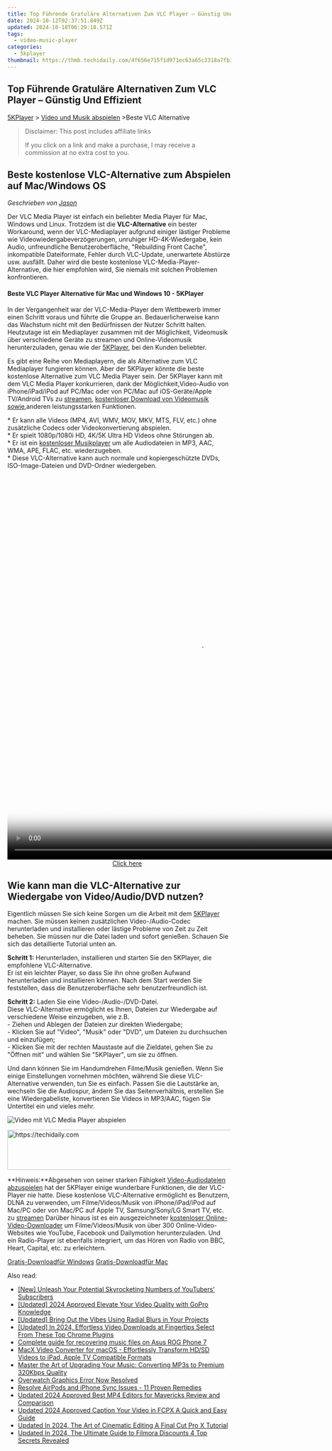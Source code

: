 ```yaml
---
title: Top Führende Gratuläre Alternativen Zum VLC Player – Günstig Und Effizient
date: 2024-10-12T02:37:51.849Z
updated: 2024-10-18T06:29:18.571Z
tags:
  - video-music-player
categories:
  - 5kplayer
thumbnail: https://thmb.techidaily.com/4f656e715f1d971ec63a65c3318a7fb3ef54198880a460fef17224e3b3660509.jpg
---
```


## Top Führende Gratuläre Alternativen Zum VLC Player – Günstig Und Effizient

[5KPlayer](https://tools.techidaily.com/5kplayer/products/) \> [Video und Musik abspielen](https://tools.techidaily.com/5kplayer/video-music-player/) \>Beste VLC Alternative 

>  Disclaimer: This post includes affiliate links
>
>  If you click on a link and make a purchase, I may receive a commission at no extra cost to you.
>

## Beste kostenlose VLC-Alternative zum Abspielen auf Mac/Windows OS

 _Geschrieben von [Jason](https://www.quora.com/profile/Jason-Copper-1)_

Der VLC Media Player ist einfach ein beliebter Media Player für Mac, Windows und Linux. Trotzdem ist die **VLC-Alternative**  ein bester Workaround, wenn der VLC-Mediaplayer aufgrund einiger lästiger Probleme wie Videowiedergabeverzögerungen, unruhiger HD-4K-Wiedergabe, kein Audio, unfreundliche Benutzeroberfläche, "Rebuilding Front Cache", inkompatible Dateiformate, Fehler durch VLC-Update, unerwartete Abstürze usw. ausfällt. Daher wird die beste kostenlose VLC-Media-Player-Alternative, die hier empfohlen wird, Sie niemals mit solchen Problemen konfrontieren. 

#### **Beste VLC Player Alternative für Mac und Windows 10 - 5KPlayer**

In der Vergangenheit war der VLC-Media-Player dem Wettbewerb immer einen Schritt voraus und führte die Gruppe an. Bedauerlicherweise kann das Wachstum nicht mit den Bedürfnissen der Nutzer Schritt halten. Heutzutage ist ein Mediaplayer zusammen mit der Möglichkeit, Videomusik über verschiedene Geräte zu streamen und Online-Videomusik herunterzuladen, genau wie der [5KPlayer](https://tools.techidaily.com/5kplayer/products/), bei den Kunden beliebter. 

Es gibt eine Reihe von Mediaplayern, die als Alternative zum VLC Mediaplayer fungieren können. Aber der 5KPlayer könnte die beste kostenlose Alternative zum VLC Media Player sein. Der 5KPlayer kann mit dem VLC Media Player konkurrieren, dank der Möglichkeit,Video-Audio von iPhone/iPad/iPod auf PC/Mac oder von PC/Mac auf iOS-Geräte/Apple TV/Android TVs zu [streamen](https://tools.techidaily.com/5kplayer/dlna/), [kostenloser Download von Videomusik sowie](https://tools.techidaily.com/5kplayer/youtube-download/),anderen leistungsstarken Funktionen. 

\* Er kann alle Videos (MP4, AVI, WMV, MOV, MKV, MTS, FLV, etc.) ohne zusätzliche Codecs oder Videokonvertierung abspielen.   
 \* Er spielt 1080p/1080i HD, 4K/5K Ultra HD Videos ohne Störungen ab.   
 \* Er ist ein [kostenloser Musikplayer](https://tools.techidaily.com/5kplayer/video-music-player/) um alle Audiodateien in MP3, AAC, WMA, APE, FLAC, etc. wiederzugeben.   
 \* Diese VLC-Alternative kann auch normale und kopiergeschützte DVDs, ISO-Image-Dateien und DVD-Ordner wiedergeben. 

<!-- affiliate ads begin -->
<span id="1834906">
					<video width="864" height="864" style="cursor:pointer"
           poster="//a.impactradius-go.com/display-clicktoplayimage/1834906.png"
           onclick="if(!this.playClicked){this.play();this.setAttribute('controls',true);this.playClicked=true;}">
	   <source src="//a.impactradius-go.com/display-ad/16836-1834906">
	   <img src="//a.impactradius-go.com/display-clicktoplayimage/1834906.png" style="border: none; height: 100%; width: 100%; object-fit: contain">
	</video>
	<div style="width:540px;text-align:center"><a href="javascript:window.open(decodeURIComponent('https%3A%2F%2F25home.pxf.io%2Fc%2F5597632%2F1834906%2F16836'), '_blank');void(0);">Click here</a></div>
</span>
<img height="0" width="0" src="https://imp.pxf.io/i/5597632/1834906/16836" style="position:absolute;visibility:hidden;" border="0" />
<!-- affiliate ads end -->

## Wie kann man die VLC-Alternative zur Wiedergabe von Video/Audio/DVD nutzen?

Eigentlich müssen Sie sich keine Sorgen um die Arbeit mit dem [5KPlayer](https://tools.techidaily.com/5kplayer/products/) machen. Sie müssen keinen zusätzlichen Video-/Audio-Codec herunterladen und installieren oder lästige Probleme von Zeit zu Zeit beheben. Sie müssen nur die Datei laden und sofort genießen. Schauen Sie sich das detaillierte Tutorial unten an. 

**Schritt 1:** Herunterladen, installieren und starten Sie den 5KPlayer, die empfohlene VLC-Alternative.   
Er ist ein leichter Player, so dass Sie ihn ohne großen Aufwand herunterladen und installieren können. Nach dem Start werden Sie feststellen, dass die Benutzeroberfläche sehr benutzerfreundlich ist. 

**Schritt 2:** Laden Sie eine Video-/Audio-/DVD-Datei.   
Diese VLC-Alternative ermöglicht es Ihnen, Dateien zur Wiedergabe auf verschiedene Weise einzugeben, wie z.B.   
\- Ziehen und Ablegen der Dateien zur direkten Wiedergabe;  
\- Klicken Sie auf "Video", "Musik" oder "DVD", um Dateien zu durchsuchen und einzufügen;  
\- Klicken Sie mit der rechten Maustaste auf die Zieldatei, gehen Sie zu "Öffnen mit" und wählen Sie "5KPlayer", um sie zu öffnen. 

Und dann können Sie im Handumdrehen Filme/Musik genießen. Wenn Sie einige Einstellungen vornehmen möchten, während Sie diese VLC-Alternative verwenden, tun Sie es einfach. Passen Sie die Lautstärke an, wechseln Sie die Audiospur, ändern Sie das Seitenverhältnis, erstellen Sie eine Wiedergabeliste, konvertieren Sie Videos in MP3/AAC, fügen Sie Untertitel ein und vieles mehr. 

![Video mit VLC Media Player abspielen](https://www.5kplayer.com/video-music-player-de/../vlc/img/play-avi-on-vlc.jpg) 

<!-- affiliate ads begin -->
<a href="https://aligracehair.sjv.io/c/5597632/1948954/19272" target="_top" id="1948954">
  <img src="//a.impactradius-go.com/display-ad/19272-1948954" border="0" alt="https://techidaily.com" width="728" height="90"/>
</a>
<img height="0" width="0" src="https://aligracehair.sjv.io/i/5597632/1948954/19272" style="position:absolute;visibility:hidden;" border="0" />
<!-- affiliate ads end -->

**Hinweis:**Abgesehen von seiner starken Fähigkeit [Video-Audiodateien abzuspielen](https://tools.techidaily.com/5kplayer/video-music-player/) hat der 5KPlayer einige wunderbare Funktionen, die der VLC-Player nie hatte. Diese kostenlose VLC-Alternative ermöglicht es Benutzern, DLNA zu verwenden, um Filme/Videos/Musik von iPhone/iPad/iPod auf Mac/PC oder von Mac/PC auf Apple TV, Samsung/Sony/LG Smart TV, etc. zu [streamen](https://tools.techidaily.com/5kplayer/dlna/) Darüber hinaus ist es ein ausgezeichneter [kostenloser Online-Video-Downloader](https://tools.techidaily.com/5kplayer/youtube-download/) um Filme/Videos/Musik von über 300 Online-Video-Websites wie YouTube, Facebook und Dailymotion herunterzuladen. Und ein Radio-Player ist ebenfalls integriert, um das Hören von Radio von BBC, Heart, Capital, etc. zu erleichtern. 

[Gratis-Downloadfür Windows](https://tools.techidaily.com/5kplayer/products/) [Gratis-Downloadfür Mac](https://tools.techidaily.com/5kplayer/products/)

<ins class="adsbygoogle"
     style="display:block"
     data-ad-format="autorelaxed"
     data-ad-client="ca-pub-7571918770474297"
     data-ad-slot="1223367746"></ins>

<ins class="adsbygoogle"
     style="display:block"
     data-ad-client="ca-pub-7571918770474297"
     data-ad-slot="8358498916"
     data-ad-format="auto"
     data-full-width-responsive="true"></ins>

<span class="atpl-alsoreadstyle">Also read:</span>
<div><ul>
<li><a href="https://facebook-video-share.techidaily.com/new-unleash-your-potential-skyrocketing-numbers-of-youtubers-subscribers/"><u>[New] Unleash Your Potential Skyrocketing Numbers of YouTubers' Subscribers</u></a></li>
<li><a href="https://vp-tips.techidaily.com/updated-2024-approved-elevate-your-video-quality-with-gopro-knowledge/"><u>[Updated] 2024 Approved Elevate Your Video Quality with GoPro Knowledge</u></a></li>
<li><a href="https://extra-information.techidaily.com/updated-bring-out-the-vibes-using-radial-blurs-in-your-projects/"><u>[Updated] Bring Out the Vibes Using Radial Blurs in Your Projects</u></a></li>
<li><a href="https://facebook-clips.techidaily.com/updated-in-2024-effortless-video-downloads-at-fingertips-select-from-these-top-chrome-plugins/"><u>[Updated] In 2024, Effortless Video Downloads at Fingertips Select From These Top Chrome Plugins</u></a></li>
<li><a href="https://phone-solutions.techidaily.com/complete-guide-for-recovering-music-files-on-asus-rog-phone-7-by-fonelab-android-recover-music/"><u>Complete guide for recovering music files on Asus ROG Phone 7</u></a></li>
<li><a href="https://discover-awesome.techidaily.com/macx-video-converter-for-macos-effortlessly-transform-hdsd-videos-to-ipad-apple-tv-compatible-formats/"><u>MacX Video Converter for macOS - Effortlessly Transform HD/SD Videos to iPad, Apple TV Compatible Formats</u></a></li>
<li><a href="https://fox-within.techidaily.com/master-the-art-of-upgrading-your-music-converting-mp3s-to-premium-320kbps-quality/"><u>Master the Art of Upgrading Your Music: Converting MP3s to Premium 320Kbps Quality</u></a></li>
<li><a href="https://graphic-issues.techidaily.com/overwatch-graphics-error-now-resolved/"><u>Overwatch Graphics Error Now Resolved</u></a></li>
<li><a href="https://fox-that.techidaily.com/resolve-airpods-and-iphone-sync-issues-11-proven-remedies/"><u>Resolve AirPods and iPhone Sync Issues - 11 Proven Remedies</u></a></li>
<li><a href="https://video-creation-software.techidaily.com/updated-2024-approved-best-mp4-editors-for-mavericks-review-and-comparison/"><u>Updated 2024 Approved Best MP4 Editors for Mavericks Review and Comparison</u></a></li>
<li><a href="https://video-creation-software.techidaily.com/updated-2024-approved-caption-your-video-in-fcpx-a-quick-and-easy-guide/"><u>Updated 2024 Approved Caption Your Video in FCPX A Quick and Easy Guide</u></a></li>
<li><a href="https://video-creation-software.techidaily.com/updated-in-2024-the-art-of-cinematic-editing-a-final-cut-pro-x-tutorial/"><u>Updated In 2024, The Art of Cinematic Editing A Final Cut Pro X Tutorial</u></a></li>
<li><a href="https://video-creation-software.techidaily.com/updated-in-2024-the-ultimate-guide-to-filmora-discounts-4-top-secrets-revealed/"><u>Updated In 2024, The Ultimate Guide to Filmora Discounts 4 Top Secrets Revealed</u></a></li>
</ul></div>

